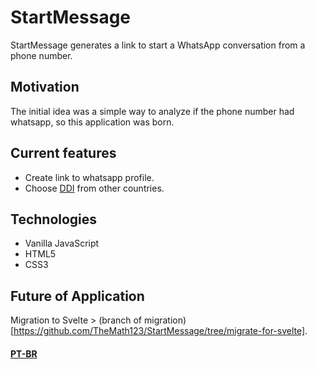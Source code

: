 # StartMessage

StartMessage generates a link to start a WhatsApp conversation from a phone number.

## Motivation
The initial idea was a simple way to analyze if the phone number had whatsapp, so this application was born.

## Current features
 - Create link to whatsapp profile.
 - Choose [DDI](https://en.wikipedia.org/wiki/International_direct_dialing) from other countries.
 
## Technologies
 - Vanilla JavaScript
 - HTML5
 - CSS3

## Future of Application
Migration to Svelte > (branch of migration)[https://github.com/TheMath123/StartMessage/tree/migrate-for-svelte].

#### [PT-BR](REAME-PTBR.md)

